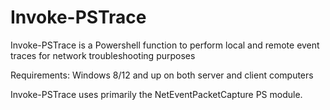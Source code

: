 # Invoke-PSTrace
Invoke-PSTrace is a Powershell function to perform local and remote event traces for network troubleshooting purposes

Requirements:
Windows 8/12 and up on both server and client computers

Invoke-PSTrace uses primarily the NetEventPacketCapture PS module.
